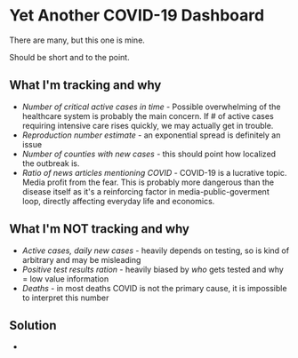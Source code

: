 # Yet Another COVID-19 Dashboard

There are many, but this one is mine.

Should be short and to the point.

## What I'm tracking and why

* *Number of critical active cases in time* - Possible overwhelming of the healthcare system is probably the main concern. If # of active cases requiring intensive care rises quickly, we may actually get in trouble.
* *Reproduction number estimate* - an exponential spread is definitely an issue
* *Number of counties with new cases* - this should point how localized the outbreak is.
* *Ratio of news articles mentioning COVID* - COVID-19 is a lucrative topic. Media profit from the fear. This is probably more dangerous than the disease itself as it's a reinforcing factor in media-public-goverment loop, directly affecting everyday life and economics. 

## What I'm NOT tracking and why

* *Active cases, daily new cases* - heavily depends on testing, so is kind of arbitrary and may be misleading
* *Positive test results ration* - heavily biased by *who* gets tested and why = low value information
* *Deaths* - in most deaths COVID is not the primary cause, it is impossible to interpret this number

## Solution

* 
